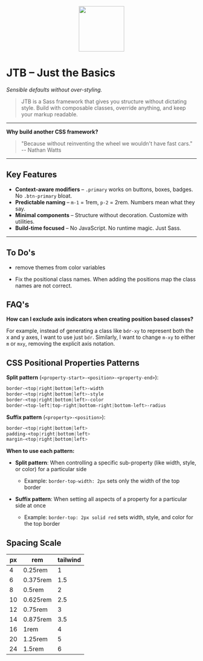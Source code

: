 <p align="center"><a href="https://naykel.com.au" target="_blank"><img src="https://avatars0.githubusercontent.com/u/32632005?s=460&u=d1df6f6e0bf29668f8a4845271e9be8c9b96ed83&v=4" width="120"></a></p>

# JTB – Just the Basics

*Sensible defaults without over-styling.*

> JTB is a Sass framework that gives you structure without dictating style. Build with
> composable classes, override anything, and keep your markup readable.

---

**Why build another CSS framework?**

> "Because without reinventing the wheel we wouldn't have fast cars."  
> -- Nathan Watts

---

## Key Features

- **Context-aware modifiers** – `.primary` works on buttons, boxes, badges. No
  `.btn-primary` bloat.
- **Predictable naming** – `m-1` = 1rem, `p-2` = 2rem. Numbers mean what they say.
- **Minimal components** – Structure without decoration. Customize with utilities.
- **Build-time focused** – No JavaScript. No runtime magic. Just Sass.

---

## To Do's

- remove themes from color variables

- Fix the positional class names. When adding the positions map the class names are not
  correct.

## FAQ's

**How can I exclude axis indicators when creating position based classes?**

For example, instead of generating a class like `bdr-xy` to represent both the x and y
axes, I want to use just `bdr`. Similarly, I want to change `m-xy` to either `m` or `mxy`,
removing the explicit axis notation.


## CSS Positional Properties Patterns

**Split pattern** (`<property-start>-<position>-<property-end>`):
```css
border-<top|right|bottom|left>-width
border-<top|right|bottom|left>-style
border-<top|right|bottom|left>-color
border-<top-left|top-right|bottom-right|bottom-left>-radius
```

**Suffix pattern** (`<property>-<position>`):
```css
border-<top|right|bottom|left>
padding-<top|right|bottom|left>
margin-<top|right|bottom|left>
```

**When to use each pattern:**

- **Split pattern**: When controlling a specific sub-property (like width, style, or
  color) for a particular side
  - Example: `border-top-width: 2px` sets only the width of the top border
  
- **Suffix pattern**: When setting all aspects of a property for a particular side at once
  - Example: `border-top: 2px solid red` sets width, style, and color for the top border

## Spacing Scale

| px  | rem      | tailwind |
| --- | -------- | -------- |
| 4   | 0.25rem  | 1        |
| 6   | 0.375rem | 1.5      |
| 8   | 0.5rem   | 2        |
| 10  | 0.625rem | 2.5      |
| 12  | 0.75rem  | 3        |
| 14  | 0.875rem | 3.5      |
| 16  | 1rem     | 4        |
| 20  | 1.25rem  | 5        |
| 24  | 1.5rem   | 6        |
